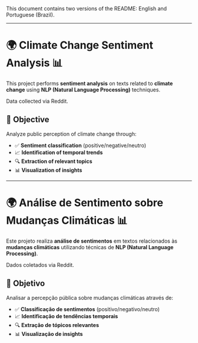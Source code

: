 This document contains two versions of the README: English and Portuguese (Brazil).

---

# 🌍 Climate Change Sentiment Analysis 📊

This project performs **sentiment analysis** on texts related to **climate change** using **NLP (Natural Language Processing)** techniques.

Data collected via Reddit.

## 📌 Objective

Analyze public perception of climate change through:
- ✅ **Sentiment classification** (positive/negative/neutro)
- 📈 **Identification of temporal trends**
- 🔍 **Extraction of relevant topics**
- 📊 **Visualization of insights**

---

# 🌍 Análise de Sentimento sobre Mudanças Climáticas 📊

Este projeto realiza **análise de sentimentos** em textos relacionados às **mudanças climáticas** utilizando técnicas de **NLP (Natural Language Processing)**.

Dados coletados via Reddit.

## 📌 Objetivo

Analisar a percepção pública sobre mudanças climáticas através de:
- ✅ **Classificação de sentimentos** (positivo/negativo/neutro)
- 📈 **Identificação de tendências temporais**
- 🔍 **Extração de tópicos relevantes**
- 📊 **Visualização de insights**
